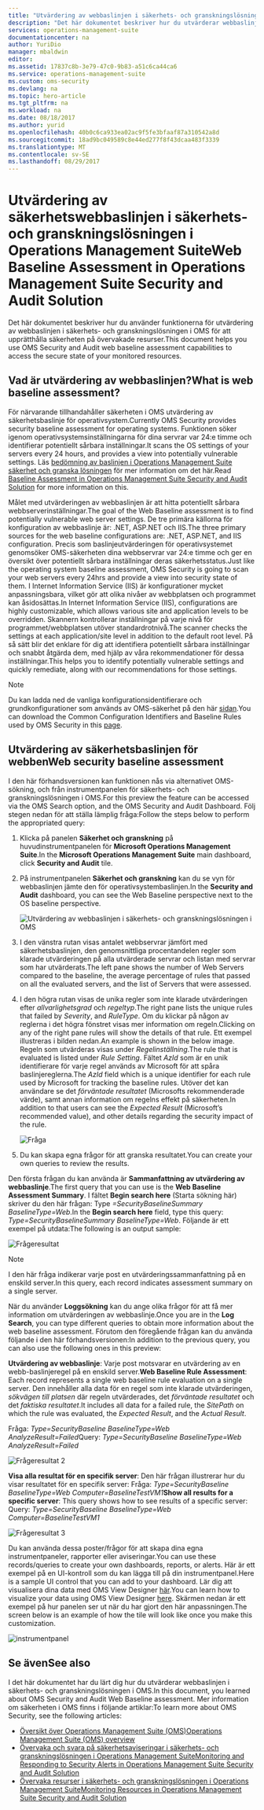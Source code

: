 ```yaml
---
title: "Utvärdering av webbaslinjen i säkerhets- och granskningslösningen i Operations Management Suite | Microsoft Docs"
description: "Det här dokumentet beskriver hur du utvärderar webbaslinjen i säkerhets- och granskningslösningen i OMS för att utvärdera säkerhetsbaslinjen och upprätthålla efterlevnaden och säkerheten på alla övervakade webbservrar."
services: operations-management-suite
documentationcenter: na
author: YuriDio
manager: mbaldwin
editor: 
ms.assetid: 17837c8b-3e79-47c0-9b83-a51c6ca44ca6
ms.service: operations-management-suite
ms.custom: oms-security
ms.devlang: na
ms.topic: hero-article
ms.tgt_pltfrm: na
ms.workload: na
ms.date: 08/18/2017
ms.author: yurid
ms.openlocfilehash: 40b0c6ca933ea02ac9f5fe3bfaaf87a310542a8d
ms.sourcegitcommit: 18ad9bc049589c8e44ed277f8f43dcaa483f3339
ms.translationtype: MT
ms.contentlocale: sv-SE
ms.lasthandoff: 08/29/2017
---
```

# <a name="web-baseline-assessment-in-operations-management-suite-security-and-audit-solution"></a><span data-ttu-id="0ab0b-103">Utvärdering av säkerhetswebbaslinjen i säkerhets- och granskningslösningen i Operations Management Suite</span><span class="sxs-lookup"><span data-stu-id="0ab0b-103">Web Baseline Assessment in Operations Management Suite Security and Audit Solution</span></span>
<span data-ttu-id="0ab0b-104">Det här dokumentet beskriver hur du använder funktionerna för utvärdering av webbaslinjen i säkerhets- och granskningslösningen i OMS för att upprätthålla säkerheten på övervakade resurser.</span><span class="sxs-lookup"><span data-stu-id="0ab0b-104">This document helps you use OMS Security and Audit web baseline assessment capabilities to access the secure state of your monitored resources.</span></span>

## <a name="what-is-web-baseline-assessment"></a><span data-ttu-id="0ab0b-105">Vad är utvärdering av webbaslinjen?</span><span class="sxs-lookup"><span data-stu-id="0ab0b-105">What is web baseline assessment?</span></span>
<span data-ttu-id="0ab0b-106">För närvarande tillhandahåller säkerheten i OMS utvärdering av säkerhetsbaslinje för operativsystem.</span><span class="sxs-lookup"><span data-stu-id="0ab0b-106">Currently OMS Security provides security baseline assessment for operating systems.</span></span> <span data-ttu-id="0ab0b-107">Funktionen söker igenom operativsystemsinställningarna för dina servrar var 24:e timme och identifierar potentiellt sårbara inställningar.</span><span class="sxs-lookup"><span data-stu-id="0ab0b-107">It scans the OS settings of your servers every 24 hours, and provides a view into potentially vulnerable settings.</span></span> <span data-ttu-id="0ab0b-108">Läs [bedömning av baslinjen i Operations Management Suite säkerhet och granska lösningen](https://docs.microsoft.com/azure/operations-management-suite/oms-security-baseline) för mer information om det här.</span><span class="sxs-lookup"><span data-stu-id="0ab0b-108">Read [Baseline Assessment in Operations Management Suite Security and Audit Solution](https://docs.microsoft.com/azure/operations-management-suite/oms-security-baseline) for more information on this.</span></span>

<span data-ttu-id="0ab0b-109">Målet med utvärderingen av webbaslinjen är att hitta potentiellt sårbara webbserverinställningar.</span><span class="sxs-lookup"><span data-stu-id="0ab0b-109">The goal of the Web Baseline assessment is to find potentially vulnerable web server settings.</span></span> <span data-ttu-id="0ab0b-110">De tre primära källorna för konfiguration av webbaslinje är: .NET, ASP.NET och IIS.</span><span class="sxs-lookup"><span data-stu-id="0ab0b-110">The three primary sources for the web baseline configurations are: .NET, ASP.NET, and IIS configuration.</span></span>  <span data-ttu-id="0ab0b-111">Precis som baslinjeutvärderingen för operativsystemet genomsöker OMS-säkerheten dina webbservrar var 24:e timme och ger en översikt över potentiellt sårbara inställningar deras säkerhetsstatus.</span><span class="sxs-lookup"><span data-stu-id="0ab0b-111">Just like the operating system baseline assessment, OMS Security is going to scan your web servers every 24hrs and provide a view into security state of them.</span></span>  <span data-ttu-id="0ab0b-112">I Internet Information Service (IIS) är konfigurationer mycket anpassningsbara, vilket gör att olika nivåer av webbplatsen och programmet kan åsidosättas.</span><span class="sxs-lookup"><span data-stu-id="0ab0b-112">In Internet Information Service (IIS), configurations are highly customizable, which allows various site and application levels to be overridden.</span></span> <span data-ttu-id="0ab0b-113">Skannern kontrollerar inställningar på varje nivå för programmet/webbplatsen utöver standardrotnivå.</span><span class="sxs-lookup"><span data-stu-id="0ab0b-113">The scanner checks the settings at each application/site level in addition to the default root level.</span></span> <span data-ttu-id="0ab0b-114">På så sätt blir det enklare för dig att identifiera potentiellt sårbara inställningar och snabbt åtgärda dem, med hjälp av våra rekommendationer för dessa inställningar.</span><span class="sxs-lookup"><span data-stu-id="0ab0b-114">This helps you to identify potentially vulnerable settings and quickly remediate, along with our recommendations for those settings.</span></span>

>[!NOTE] 
><span data-ttu-id="0ab0b-115">Du kan ladda ned de vanliga konfigurationsidentifierare och grundkonfigurationer som används av OMS-säkerhet på den här [sidan](https://gallery.technet.microsoft.com/Azure-Security-Center-a789e335?redir=0).</span><span class="sxs-lookup"><span data-stu-id="0ab0b-115">You can download the Common Configuration Identifiers and Baseline Rules used by OMS Security in this [page](https://gallery.technet.microsoft.com/Azure-Security-Center-a789e335?redir=0).</span></span>


## <a name="web-security-baseline-assessment"></a><span data-ttu-id="0ab0b-116">Utvärdering av säkerhetsbaslinjen för webben</span><span class="sxs-lookup"><span data-stu-id="0ab0b-116">Web security baseline assessment</span></span>

<span data-ttu-id="0ab0b-117">I den här förhandsversionen kan funktionen nås via alternativet OMS-sökning, och från instrumentpanelen för säkerhets- och granskningslösningen i OMS.</span><span class="sxs-lookup"><span data-stu-id="0ab0b-117">For this preview the feature can be accessed via the OMS Search option, and the OMS Security and Audit Dashboard.</span></span> <span data-ttu-id="0ab0b-118">Följ stegen nedan för att ställa lämplig fråga:</span><span class="sxs-lookup"><span data-stu-id="0ab0b-118">Follow the steps below to perform the appropriated query:</span></span>

1. <span data-ttu-id="0ab0b-119">Klicka på panelen **Säkerhet och granskning** på huvudinstrumentpanelen för **Microsoft Operations Management Suite**.</span><span class="sxs-lookup"><span data-stu-id="0ab0b-119">In the **Microsoft Operations Management Suite** main dashboard, click **Security and Audit** tile.</span></span>
2. <span data-ttu-id="0ab0b-120">På instrumentpanelen **Säkerhet och granskning** kan du se vyn för webbaslinjen jämte den för operativsystembaslinjen.</span><span class="sxs-lookup"><span data-stu-id="0ab0b-120">In the **Security and Audit** dashboard, you can see the Web Baseline perspective next to the OS baseline perspective.</span></span>
   
    ![Utvärdering av webbaslinjen i säkerhets- och granskningslösningen i OMS](./media/oms-security-web-baseline/oms-security-web-baseline-fig5.png)

3. <span data-ttu-id="0ab0b-122">I den vänstra rutan visas antalet webbservrar jämfört med säkerhetsbaslinjen, den genomsnittliga procentandelen regler som klarade utvärderingen på alla utvärderade servrar och listan med servrar som har utvärderats.</span><span class="sxs-lookup"><span data-stu-id="0ab0b-122">The left pane shows the number of Web Servers compared to the baseline, the average percentage of rules that passed on all the evaluated servers, and the list of Servers that were assessed.</span></span>
4. <span data-ttu-id="0ab0b-123">I den högra rutan visas de unika regler som inte klarade utvärderingen efter *allvarlighetsgrad* och *regeltyp*.</span><span class="sxs-lookup"><span data-stu-id="0ab0b-123">The right pane lists the unique rules that failed by *Severity*, and *RuleType*.</span></span> <span data-ttu-id="0ab0b-124">Om du klickar på någon av reglerna i det högra fönstret visas mer information om regeln.</span><span class="sxs-lookup"><span data-stu-id="0ab0b-124">Clicking on any of the right pane rules will show the details of that rule.</span></span> <span data-ttu-id="0ab0b-125">Ett exempel illustreras i bilden nedan.</span><span class="sxs-lookup"><span data-stu-id="0ab0b-125">An example is shown in the below image.</span></span> <span data-ttu-id="0ab0b-126">Regeln som utvärderas visas under *Regelinställning*.</span><span class="sxs-lookup"><span data-stu-id="0ab0b-126">The rule that is evaluated is listed under *Rule Setting*.</span></span> <span data-ttu-id="0ab0b-127">Fältet *AzId* som är en unik identifierare för varje regel används av Microsoft för att spåra baslinjereglerna.</span><span class="sxs-lookup"><span data-stu-id="0ab0b-127">The *AzId* field which is a unique identifier for each rule used by Microsoft for tracking the baseline rules.</span></span> <span data-ttu-id="0ab0b-128">Utöver det kan användare se det *förväntade resultatet* (Microsofts rekommenderade värde), samt annan information om regelns effekt på säkerheten.</span><span class="sxs-lookup"><span data-stu-id="0ab0b-128">In addition to that users can see the *Expected Result* (Microsoft’s recommended value), and other details regarding the security impact of the rule.</span></span>
    
    ![Fråga](./media/oms-security-web-baseline/oms-security-web-baseline-fig6.png)

5. <span data-ttu-id="0ab0b-130">Du kan skapa egna frågor för att granska resultatet.</span><span class="sxs-lookup"><span data-stu-id="0ab0b-130">You can create your own queries to review the results.</span></span> 

<span data-ttu-id="0ab0b-131">Den första frågan du kan använda är **Sammanfattning av utvärdering av webbaslinje**.</span><span class="sxs-lookup"><span data-stu-id="0ab0b-131">The first query that you can use is the **Web Baseline Assessment Summary**.</span></span> <span data-ttu-id="0ab0b-132">I fältet **Begin search here** (Starta sökning här) skriver du den här frågan: Type *=SecurityBaselineSummary BaselineType=Web*.</span><span class="sxs-lookup"><span data-stu-id="0ab0b-132">In the **Begin search here** field, type this query: *Type=SecurityBaselineSummary BaselineType=Web*.</span></span> <span data-ttu-id="0ab0b-133">Följande är ett exempel på utdata:</span><span class="sxs-lookup"><span data-stu-id="0ab0b-133">The following is an output sample:</span></span>

![Frågeresultat](./media/oms-security-web-baseline/oms-security-web-baseline-fig7.png)

>[!NOTE] 
><span data-ttu-id="0ab0b-135">I den här fråga indikerar varje post en utvärderingssammanfattning på en enskild server.</span><span class="sxs-lookup"><span data-stu-id="0ab0b-135">In this query, each record indicates assessment summary on a single server.</span></span>

<span data-ttu-id="0ab0b-136">När du använder **Loggsökning** kan du ange olika frågor för att få mer information om utvärderingen av webbaslinje.</span><span class="sxs-lookup"><span data-stu-id="0ab0b-136">Once you are in the **Log Search**, you can type different queries to obtain more information about the web baseline assessment.</span></span> <span data-ttu-id="0ab0b-137">Förutom den föregående frågan kan du använda följande i den här förhandsversionen:</span><span class="sxs-lookup"><span data-stu-id="0ab0b-137">In addition to the previous query, you can also use the following ones in this preview:</span></span>

<span data-ttu-id="0ab0b-138">**Utvärdering av webbaslinje**: Varje post motsvarar en utvärdering av en webb-baslinjeregel på en enskild server.</span><span class="sxs-lookup"><span data-stu-id="0ab0b-138">**Web Baseline Rule Assessment**: Each record represents a single web baseline rule evaluation on a single server.</span></span> <span data-ttu-id="0ab0b-139">Den innehåller alla data för en regel som inte klarade utvärderingen, *sökvägen till platsen* där regeln utvärderades, det *förväntade resultatet* och det *faktiska resultatet*.</span><span class="sxs-lookup"><span data-stu-id="0ab0b-139">It includes all data for a failed rule, the *SitePath* on which the rule was evaluated, the *Expected Result*, and the *Actual Result*.</span></span>

<span data-ttu-id="0ab0b-140">Fråga: *Type=SecurityBaseline BaselineType=Web AnalyzeResult=Failed*</span><span class="sxs-lookup"><span data-stu-id="0ab0b-140">Query: *Type=SecurityBaseline BaselineType=Web AnalyzeResult=Failed*</span></span>

![Frågeresultat 2](./media/oms-security-web-baseline/oms-security-web-baseline-fig8.png)

<span data-ttu-id="0ab0b-142">**Visa alla resultat för en specifik server**: Den här frågan illustrerar hur du visar resultatet för en specifik server: Fråga: *Type=SecurityBaseline BaselineType=Web Computer=BaselineTestVM1*</span><span class="sxs-lookup"><span data-stu-id="0ab0b-142">**Show all results for a specific server**: This query shows how to see results of a specific server: Query: *Type=SecurityBaseline BaselineType=Web Computer=BaselineTestVM1*</span></span>

![Frågeresultat 3](./media/oms-security-web-baseline/oms-security-web-baseline-fig3.png)

<span data-ttu-id="0ab0b-144">Du kan använda dessa poster/frågor för att skapa dina egna instrumentpaneler, rapporter eller aviseringar.</span><span class="sxs-lookup"><span data-stu-id="0ab0b-144">You can use these records/queries to create your own dashboards, reports, or alerts.</span></span> <span data-ttu-id="0ab0b-145">Här är ett exempel på en UI-kontroll som du kan lägga till på din instrumentpanel.</span><span class="sxs-lookup"><span data-stu-id="0ab0b-145">Here is a sample UI control that you can add to your dashboard.</span></span> <span data-ttu-id="0ab0b-146">Lär dig att visualisera dina data med OMS View Designer [här](https://blogs.technet.microsoft.com/msoms/2016/06/30/oms-view-designer-visualize-your-data-your-way/).</span><span class="sxs-lookup"><span data-stu-id="0ab0b-146">You can learn how to visualize your data using OMS View Designer [here](https://blogs.technet.microsoft.com/msoms/2016/06/30/oms-view-designer-visualize-your-data-your-way/).</span></span> <span data-ttu-id="0ab0b-147">Skärmen nedan är ett exempel på hur panelen ser ut när du har gjort den här anpassningen.</span><span class="sxs-lookup"><span data-stu-id="0ab0b-147">The screen below is an example of how the tile will look like once you make this customization.</span></span>

![instrumentpanel](./media/oms-security-web-baseline/oms-security-web-baseline-fig4.png)

## <a name="see-also"></a><span data-ttu-id="0ab0b-149">Se även</span><span class="sxs-lookup"><span data-stu-id="0ab0b-149">See also</span></span>
<span data-ttu-id="0ab0b-150">I det här dokumentet har du lärt dig hur du utvärderar webbaslinjen i säkerhets- och granskningslösningen i OMS.</span><span class="sxs-lookup"><span data-stu-id="0ab0b-150">In this document, you learned about OMS Security and Audit Web Baseline assessment.</span></span> <span data-ttu-id="0ab0b-151">Mer information om säkerheten i OMS finns i följande artiklar:</span><span class="sxs-lookup"><span data-stu-id="0ab0b-151">To learn more about OMS Security, see the following articles:</span></span>

* [<span data-ttu-id="0ab0b-152">Översikt över Operations Management Suite (OMS)</span><span class="sxs-lookup"><span data-stu-id="0ab0b-152">Operations Management Suite (OMS) overview</span></span>](operations-management-suite-overview.md)
* [<span data-ttu-id="0ab0b-153">Övervaka och svara på säkerhetsaviseringar i säkerhets- och granskningslösningen i Operations Management Suite</span><span class="sxs-lookup"><span data-stu-id="0ab0b-153">Monitoring and Responding to Security Alerts in Operations Management Suite Security and Audit Solution</span></span>](oms-security-responding-alerts.md)
* [<span data-ttu-id="0ab0b-154">Övervaka resurser i säkerhets- och granskningslösningen i Operations Management Suite</span><span class="sxs-lookup"><span data-stu-id="0ab0b-154">Monitoring Resources in Operations Management Suite Security and Audit Solution</span></span>](oms-security-monitoring-resources.md)

